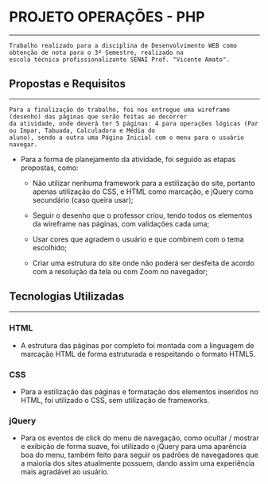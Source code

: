# PROJETO OPERAÇÕES - PHP 
- - -

    Trabalho realizado para a disciplina de Desenvolvimento WEB como obtenção de nota para o 3º Semestre, realizado na
    escola técnica profissionalizante SENAI Prof. "Vicente Amato".
    
## Propostas e Requisitos 
- - -

    Para a finalização do trabalho, foi nos entregue uma wireframe (desenho) das páginas que serão feitas ao decorrer 
    da atividade, onde deverá ter 5 páginas: 4 para operações lógicas (Par ou Impar, Tabuada, Calculadora e Média do 
    aluno), sendo a outra uma Página Inicial com o menu para o usuário navegar.
    
- Para a forma de planejamento da atividade, foi seguido as etapas propostas, como:
    
    * Não utilizar nenhuma framework para a estilização do site, portanto apenas utilização do CSS, e HTML como marcação,
    e jQuery como secundário (caso queira usar);
    
    * Seguir o desenho que o professor criou, tendo todos os elementos da wireframe nas páginas, com validações cada uma;
    
    * Usar cores que agradem o usuário e que combinem com o tema escolhido;
    
    * Criar uma estrutura do site onde não poderá ser desfeita de acordo com a resolução da tela ou com Zoom no navegador;
    
## Tecnologias Utilizadas 
- - -

### HTML

- A estrutura das páginas por completo foi montada com a linguagem de marcação HTML de forma estruturada e respeitando o
formato HTML5.

### CSS 

- Para a estilização das páginas e formatação dos elementos inseridos no HTML, foi utilizado o CSS, sem utilização de
frameworks.

### jQuery

- Para os eventos de click do menu de navegação, como ocultar / mostrar e exibição de forma suave, foi utilizado o jQuery
para uma aparência boa do menu, também feito para seguir os padrões de navegadores que a maioria dos sites atualmente 
possuem, dando assim uma experiência mais agradável ao usuário.

